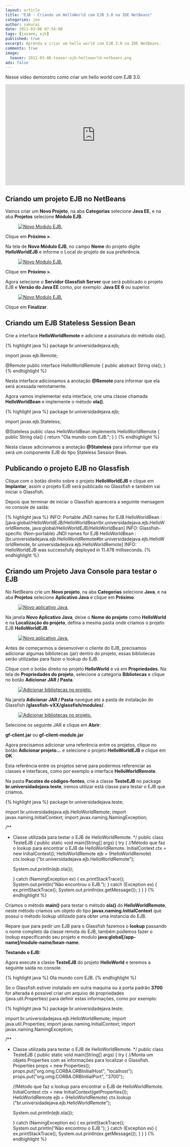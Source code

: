 ```yaml
---
layout: article
title: "EJB - Criando um HelloWorld com EJB 3.0 na IDE NetBeans"
categories: jee
author: sakurai
date: 2011-03-06 07:54:00
tags: [javaee, ejb]
published: true
excerpt: Aprenda a criar um hello world com EJB 3.0 na IDE NetBeans.
comments: true
image:
  teaser: 2011-03-06-teaser-ejb-helloworld-netbeans.png
ads: false
---
```


Nesse vídeo demonstro como criar um hello world com EJB 3.0.

<iframe width="560" height="315" src="https://www.youtube.com/embed/KC3fpJzc8L4" frameborder="0" allowfullscreen></iframe>

## Criando um projeto EJB no NetBeans

Vamos criar um **Novo Projeto**, na aba **Categorias** selecione **Java EE**, e na aba **Projetos** selecione **Módulo EJB**.

<figure>
    <a href="/images/2011-03-06-ejb-helloworld-netbeans-01.png"><img src="/images/2011-03-06-ejb-helloworld-netbeans-01.png" alt="Novo Modulo EJB."></a>
</figure>

Clique em **Próximo >**.

Na tela de **Novo Módulo EJB**, no campo **Nome** do projeto digite **HelloWorldEJB** e informe o Local do projeto de sua preferência.

<figure>
    <a href="/images/2011-03-06-ejb-helloworld-netbeans-02.png"><img src="/images/2011-03-06-ejb-helloworld-netbeans-02.png" alt="Novo Modulo EJB."></a>
</figure>

Clique em **Próximo >**.

Agora selecione o **Servidor Glassfish Server** que será publicado o projeto EJB e **Versão do Java EE** como, por exemplo: **Java EE 6** ou superior.

<figure>
    <a href="/images/2011-03-06-ejb-helloworld-netbeans-03.png"><img src="/images/2011-03-06-ejb-helloworld-netbeans-03.png" alt="Novo Modulo EJB."></a>
</figure>

Clique em **Finalizar**.


## Criando um EJB Stateless Session Bean

Crie a interface **HelloWorldRemote** e adicione a assinatura do método ola().

{% highlight java %}
package br.universidadejava.ejb;

import javax.ejb.Remote;

@Remote
public interface HelloWorldRemote {
    public abstract String ola();
}
{% endhighlight %}

Nesta interface adicionamos a anotação **@Remote** para informar que ela será acessada remotamente.

Agora vamos implementar esta interface, crie uma classe chamada **HelloWorldBean** e implemente o método **ola()**.

{% highlight java %}
package br.universidadejava.ejb;

import javax.ejb.Stateless;

@Stateless
public class HelloWorldBean implements HelloWorldRemote {
    public String ola() {
        return "Ola mundo com EJB.";
    }
}
{% endhighlight %}

Nesta classe adicionamos a anotação **@Stateless** para informar que ela será um componente EJB do tipo Stateless Session Bean.

## Publicando o projeto EJB no Glassfish

Clique com o botão direito sobre o projeto **HelloWorldEJB** e clique em **Implantar**, assim o projeto EJB será publicado no Glassfish e também vai iniciar o Glassfish.

Depois que terminar de iniciar o Glassfish aparecera a seguinte mensagem no console de saída:

{% highlight java %}
INFO: Portable JNDI names for EJB HelloWorldBean : [java:global/HelloWorldEJB/HelloWorldBean!br.universidadejava.ejb.HelloWorldRemote, java:global/HelloWorldEJB/HelloWorldBean]
INFO: Glassfish-specific (Non-portable) JNDI names for EJB HelloWorldBean : [br.universidadejava.ejb.HelloWorldRemote#br.universidadejava.ejb.HelloWorldRemote, br.universidadejava.ejb.HelloWorldRemote]
INFO: HelloWorldEJB was successfully deployed in 11.478 milliseconds.
{% endhighlight %}

## Criando um Projeto Java Console para testar o EJB

No NetBeans crie um **Novo projeto**, na aba **Categorias** selecione **Java**, e na aba **Projetos** selecione **Aplicativo Java** e clique em **Próximo**.

<figure>
    <a href="/images/2011-03-06-ejb-helloworld-netbeans-04.png"><img src="/images/2011-03-06-ejb-helloworld-netbeans-04.png" alt="Novo aplicativo Java."></a>
</figure>

Na janela **Novo Aplicativo Java**, deixe o **Nome do projeto** como **HelloWorld** e na **Localização do projeto**, defina a mesma pasta onde criamos o projeto EJB **HelloWorldEJB**.

<figure>
    <a href="/images/2011-03-06-ejb-helloworld-netbeans-05.png"><img src="/images/2011-03-06-ejb-helloworld-netbeans-05.png" alt="Novo aplicativo Java."></a>
</figure>

Antes de começarmos a desenvolver o cliente do EJB, precisamos adicionar algumas bibliotecas (jar) dentro do projeto, essas bibliotecas serão utilizadas para fazer o lookup do EJB.

Clique com o botão direito no projeto **HelloWorld** e vá em **Propriedades**. Na tela de **Propriedades do projeto**, selecione a categoria **Bibliotecas** e clique no botão **Adicionar JAR / Pasta**.

<figure>
    <a href="/images/2011-03-06-ejb-helloworld-netbeans-06.png"><img src="/images/2011-03-06-ejb-helloworld-netbeans-06.png" alt="Adicionar bibliotecas no projeto."></a>
</figure>

Na janela **Adicionar JAR / Pasta** navegue ate a pasta de instalação do Glassfish **/glassfish-vXX/glassfish/modules/**.

<figure>
    <a href="/images/2011-03-06-ejb-helloworld-netbeans-07.png"><img src="/images/2011-03-06-ejb-helloworld-netbeans-07.png" alt="Adicionar bibliotecas no projeto."></a>
</figure>

Selecione os seguinte JAR e clique em **Abrir**:

  **gf-client.jar** ou **gf-client-module.jar**

Agora precisamos adicionar uma referência entre os projetos, clique no botão **Adicionar projeto...** e selecione o projeto **HelloWorldEJB** e clique em **OK**.

Esta referência entre os projetos serve para podermos referenciar as classes e interfaces, como por exemplo a interface **HelloWorldRemote**.

Na pasta **Pacotes de códigos-fontes**, crie a classe **TesteEJB** no package **br.universidadejava.teste**, iremos utilizar está classe para testar o EJB que criamos.

{% highlight java %}
package br.universidadejava.teste;

import br.universidadejava.ejb.HelloWorldRemote;
import javax.naming.InitialContext;
import javax.naming.NamingException;

/**
 * Classe utilizada para testar o EJB de HelloWorldRemote.
 */
public class TesteEJB {
  public static void main(String[] args) {
    try {
      //Método que faz o lookup para encontrar o EJB de HelloWorldRemote.
      InitialContext ctx = new InitialContext();
      HelloWorldRemote ejb = (HelloWorldRemote) ctx.lookup
        ("br.universidadejava.ejb.HelloWorldRemote");

      System.out.println(ejb.ola());

    } catch (NamingException ex) {
      ex.printStackTrace();
      System.out.println("Não encontrou o EJB.");
    } catch (Exception ex) {
      ex.printStackTrace();
      System.out.println(ex.getMessage());
    }
  }
}
{% endhighlight %}

Criamos o método **main()** para testar o método **ola()** do **HelloWorldRemote**, neste método criamos um objeto do tipo **javax.naming.InitialContext** que possui o método lookup utilizado para obter uma instancia do EJB.

Repare que para pedir um EJB para o Glassfish fazemos o **lookup** passando o nome completo da classe remota do EJB, também podemos fazer o lookup especificando seu projeto e modulo **java:global[/app-name]/module-name/bean-name**.

**Testando o EJB:**

Agora execute a classe **TesteEJB** do projeto **HelloWorld** e teremos a seguinte saída no console.

{% highlight java %}
  Ola mundo com EJB.
{% endhighlight %}

Se o Glassfish estiver instalado em outra maquina ou a porta padrão **3700** for alterada é possível criar um arquivo de propriedades (java.util.Properties) para definir estas informações, como por exemplo:

{% highlight java %}
package br.universidadejava.teste;

import br.universidadejava.ejb.HelloWorldRemote;
import java.util.Properties;
import javax.naming.InitialContext;
import javax.naming.NamingException;

/**
 * Classe utilizada para testar o EJB de HelloWorldRemote.
 */
public class TesteEJB {
  public static void main(String[] args) {
    try {
      //Monta um objeto Properties com as informações para localizar o Glassfish.
      Properties props = new Properties();
      props.put("org.omg.CORBA.ORBInitialHost", "localhost");
      props.put("org.omg.CORBA.ORBInitialPort", "3700");

      //Método que faz o lookup para encontrar o EJB de HelloWorldRemote.
      InitialContext ctx = new InitialContext(getProperties());
      HelloWorldRemote ejb = (HelloWorldRemote) ctx.lookup
        ("br.universidadejava.ejb.HelloWorldRemote");

      System.out.println(ejb.ola());

    } catch (NamingException ex) {
      ex.printStackTrace();
      System.out.println("Não encontrou o EJB.");
    } catch (Exception ex) {
      ex.printStackTrace();
      System.out.println(ex.getMessage());
    }
  }
}
{% endhighlight %}
